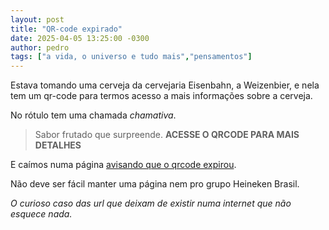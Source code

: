 ```yaml
---
layout: post
title: "QR-code expirado"
date: 2025-04-05 13:25:00 -0300
author: pedro
tags: ["a vida, o universo e tudo mais","pensamentos"]
---
```

Estava tomando uma cerveja da cervejaria Eisenbahn, a Weizenbier, e nela tem um qr-code para termos acesso a mais informações sobre a cerveja.  

No rótulo tem uma chamada *chamativa*.

>Sabor frutado que surpreende. **ACESSE O QRCODE PARA MAIS DETALHES**

E caímos numa página <a href="https://scnv.io/aNB5?qr=1">avisando que o qrcode expirou</a>.

Não deve ser fácil manter uma página nem pro grupo Heineken Brasil. 

*O curioso caso das url que deixam de existir numa internet que não esquece nada.*
